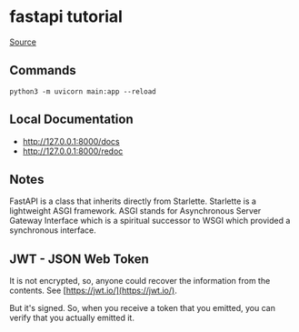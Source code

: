 # fastapi tutorial

[Source](https://fastapi.tiangolo.com/tutorial/)

## Commands

```
python3 -m uvicorn main:app --reload
```

## Local Documentation

- http://127.0.0.1:8000/docs
- http://127.0.0.1:8000/redoc

## Notes

FastAPI is a class that inherits directly from Starlette. Starlette is a lightweight ASGI framework. ASGI stands for Asynchronous Server Gateway Interface which is a spiritual successor to WSGI which provided a synchronous interface.

## JWT - JSON Web Token

It is not encrypted, so, anyone could recover the information from the contents. See [https://jwt.io/](https://jwt.io/).

But it's signed. So, when you receive a token that you emitted, you can verify that you actually emitted it.
